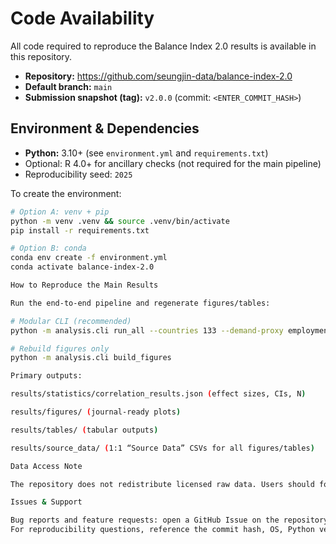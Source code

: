 # Code Availability

All code required to reproduce the Balance Index 2.0 results is available in this repository.

- **Repository:** https://github.com/seungjin-data/balance-index-2.0  
- **Default branch:** `main`  
- **Submission snapshot (tag):** `v2.0.0` (commit: `<ENTER_COMMIT_HASH>`)

## Environment & Dependencies
- **Python:** 3.10+ (see `environment.yml` and `requirements.txt`)
- Optional: R 4.0+ for ancillary checks (not required for the main pipeline)
- Reproducibility seed: `2025`

To create the environment:
```bash
# Option A: venv + pip
python -m venv .venv && source .venv/bin/activate
pip install -r requirements.txt

# Option B: conda
conda env create -f environment.yml
conda activate balance-index-2.0

How to Reproduce the Main Results

Run the end-to-end pipeline and regenerate figures/tables:

# Modular CLI (recommended)
python -m analysis.cli run_all --countries 133 --demand-proxy employment --robustness cosine,emd --seed 2025

# Rebuild figures only
python -m analysis.cli build_figures

Primary outputs:

results/statistics/correlation_results.json (effect sizes, CIs, N)

results/figures/ (journal-ready plots)

results/tables/ (tabular outputs)

results/source_data/ (1:1 “Source Data” CSVs for all figures/tables)

Data Access Note

The repository does not redistribute licensed raw data. Users should follow journal/DATA_AVAILABILITY.md and data/metadata/README_data.md to obtain the original sources. Scripts and mappings are provided to process downloaded files into analysis-ready format.

Issues & Support

Bug reports and feature requests: open a GitHub Issue on the repository.
For reproducibility questions, reference the commit hash, OS, Python version, and the exact command used.

